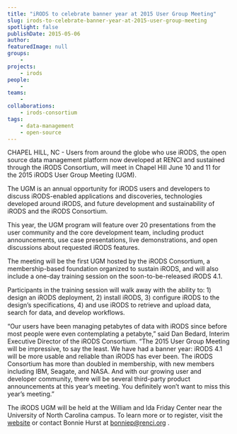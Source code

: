 ```yaml
---
title: "iRODS to celebrate banner year at 2015 User Group Meeting"
slug: irods-to-celebrate-banner-year-at-2015-user-group-meeting
spotlight: false
publishDate: 2015-05-06
author: 
featuredImage: null
groups:
    - 
projects:
    - irods
people:
    - 
teams: 
    - 
collaborations:
    - irods-consortium
tags:
    - data-management
    - open-source
---
```

CHAPEL HILL, NC - Users from around the globe who use iRODS, the open source data management platform now developed at RENCI and sustained through the iRODS Consortium, will meet in Chapel Hill June 10 and 11 for the 2015 iRODS User Group Meeting (UGM).

The UGM is an annual opportunity for iRODS users and developers to discuss iRODS-enabled applications and discoveries, technologies developed around iRODS, and future development and sustainability of iRODS and the iRODS Consortium.

<!--more-->

This year, the UGM program will feature over 20 presentations from the user community and the core development team, including product announcements, use case presentations, live demonstrations, and open discussions about requested iRODS features.

The meeting will be the first UGM hosted by the iRODS Consortium, a membership-based foundation organized to sustain iRODS, and will also include a one-day training session on the soon-to-be-released iRODS 4.1.

Participants in the training session will walk away with the ability to: 1) design an iRODS deployment, 2) install iRODS, 3) configure iRODS to the design’s specifications, 4) and use iRODS to retrieve and upload data, search for data, and develop workflows.

“Our users have been managing petabytes of data with iRODS since before most people were even contemplating a petabyte,” said Dan Bedard, Interim Executive Director of the iRODS Consortium. “The 2015 User Group Meeting will be impressive, to say the least. We have had a banner year: iRODS 4.1 will be more usable and reliable than iRODS has ever been. The iRODS Consortium has more than doubled in membership, with new members including IBM, Seagate, and NASA. And with our growing user and developer community, there will be several third-party product announcements at this year’s meeting. You definitely won’t want to miss this year’s meeting.”

The iRODS UGM will be held at the William and Ida Friday Center near the University of North Carolina campus. To learn more or to register, visit the <a href="http://irods.org/ugm2015/">website</a> or contact Bonnie Hurst at <a href="mailto:bonniep@renci.org">bonniep@renci.org</a> .
